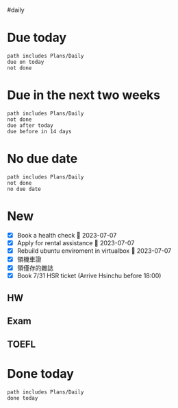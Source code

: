 #daily 
# Due today
```tasks
path includes Plans/Daily
due on today
not done
```
# Due in the next two weeks
```tasks
path includes Plans/Daily
not done
due after today
due before in 14 days
```
# No due date
```tasks
path includes Plans/Daily
not done
no due date
```

# New
- [x] Book a health check 📅 2023-07-07
- [x] Apply for rental assistance 📅 2023-07-07
- [x] Rebuild ubuntu enviroment in virtualbox 📅 2023-07-07
- [x] 領機車證
- [x] 領僅存的雜誌
- [x] Book 7/31 HSR ticket (Arrive Hsinchu before 18:00)
## HW
## Exam
## TOEFL

# Done today
```tasks
path includes Plans/Daily
done today
```